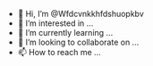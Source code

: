 - 👋 Hi, I’m @Wfdcvnkkhfdshuopkbv
- 👀 I’m interested in ...
- 🌱 I’m currently learning ...
- 💞️ I’m looking to collaborate on ...
- 📫 How to reach me ...

<!---
Wfdcvnkkhfdshuopkbv/Wfdcvnkkhfdshuopkbv is a ✨ special ✨ repository because its `README.md` (this file) appears on your GitHub profile.
You can click the Preview link to take a look at your changes.
--->
